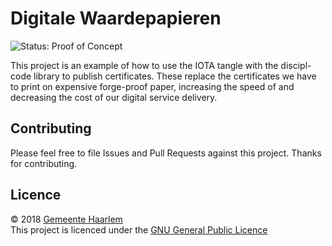 # Digitale Waardepapieren

![Status: Proof of Concept](https://img.shields.io/badge/Status-Proof%20Of%20Concept-lightgrey.svg)

This project is an example of how to use the IOTA tangle with the discipl-code library to publish certificates. These replace the certificates we have to print on expensive forge-proof paper, increasing the speed of and decreasing the cost of our digital service delivery.

## Contributing

Please feel free to file Issues and Pull Requests against this project. Thanks for contributing.

## Licence

© 2018 [Gemeente Haarlem](https://haarlem.nl)  
This project is licenced under the [GNU General Public Licence](LICENCE)
